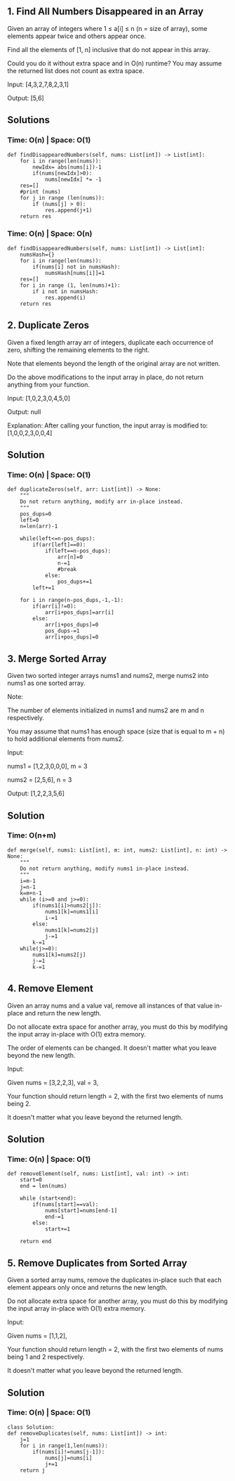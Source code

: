 ## 1. Find All Numbers Disappeared in an Array

Given an array of integers where 1 ≤ a[i] ≤ n (n = size of array), some elements appear twice and others appear once.

Find all the elements of [1, n] inclusive that do not appear in this array.

Could you do it without extra space and in O(n) runtime? You may assume the returned list does not count as extra space.

Input:
[4,3,2,7,8,2,3,1]

Output:
[5,6]

## Solutions

### Time: O(n) | Space: O(1)

    def findDisappearedNumbers(self, nums: List[int]) -> List[int]:
        for i in range(len(nums)):
            newIdx= abs(nums[i])-1
            if(nums[newIdx]>0):
                nums[newIdx] *= -1
        res=[]
        #print (nums)
        for j in range (len(nums)):
            if (nums[j] > 0):
                res.append(j+1)
        return res

### Time: O(n) | Space: O(n)

    def findDisappearedNumbers(self, nums: List[int]) -> List[int]:
        numsHash={}
        for i in range(len(nums)):
            if(nums[i] not in numsHash):
                numsHash[nums[i]]=1
        res=[]
        for i in range (1, len(nums)+1):
            if i not in numsHash:
                res.append(i)
        return res
 
## 2. Duplicate Zeros

Given a fixed length array arr of integers, duplicate each occurrence of zero, shifting the remaining elements to the right.

Note that elements beyond the length of the original array are not written.

Do the above modifications to the input array in place, do not return anything from your function.

Input: [1,0,2,3,0,4,5,0]

Output: null

Explanation: After calling your function, the input array is modified to: [1,0,0,2,3,0,0,4]

## Solution

### Time: O(n) | Space: O(1)

    def duplicateZeros(self, arr: List[int]) -> None:
        """
        Do not return anything, modify arr in-place instead.
        """
        pos_dups=0
        left=0
        n=len(arr)-1
        
        while(left<=n-pos_dups):
            if(arr[left]==0):
                if(left==n-pos_dups):
                    arr[n]=0
                    n-=1
                    #break
                else:
                    pos_dups+=1
            left+=1
            
        for i in range(n-pos_dups,-1,-1):
            if(arr[i]!=0):
                arr[i+pos_dups]=arr[i]
            else:
                arr[i+pos_dups]=0
                pos_dups-=1
                arr[i+pos_dups]=0

## 3. Merge Sorted Array

Given two sorted integer arrays nums1 and nums2, merge nums2 into nums1 as one sorted array.

Note:

The number of elements initialized in nums1 and nums2 are m and n respectively.

You may assume that nums1 has enough space (size that is equal to m + n) to hold additional elements from nums2.

Input:

nums1 = [1,2,3,0,0,0], m = 3

nums2 = [2,5,6],       n = 3

Output: [1,2,2,3,5,6]

## Solution

### Time: O(n+m)

    def merge(self, nums1: List[int], m: int, nums2: List[int], n: int) -> None:
        """
        Do not return anything, modify nums1 in-place instead.
        """
        i=m-1
        j=n-1
        k=m+n-1
        while (i>=0 and j>=0):
            if(nums1[i]>nums2[j]):
                nums1[k]=nums1[i]
                i-=1
            else:
                nums1[k]=nums2[j]
                j-=1
            k-=1
        while(j>=0):
            nums1[k]=nums2[j]
            j-=1
            k-=1
            
## 4. Remove Element

Given an array nums and a value val, remove all instances of that value in-place and return the new length.

Do not allocate extra space for another array, you must do this by modifying the input array in-place with O(1) extra memory.

The order of elements can be changed. It doesn't matter what you leave beyond the new length.

Input:

Given nums = [3,2,2,3], val = 3,

Your function should return length = 2, with the first two elements of nums being 2.

It doesn't matter what you leave beyond the returned length.

## Solution

### Time: O(n) | Space: O(1)

    def removeElement(self, nums: List[int], val: int) -> int:
        start=0
        end = len(nums)
        
        while (start<end):
            if(nums[start]==val):
                nums[start]=nums[end-1]
                end-=1
            else:
                start+=1
                
        return end

## 5. Remove Duplicates from Sorted Array

Given a sorted array nums, remove the duplicates in-place such that each element appears only once and returns the new length.

Do not allocate extra space for another array, you must do this by modifying the input array in-place with O(1) extra memory.

Input:

Given nums = [1,1,2],

Your function should return length = 2, with the first two elements of nums being 1 and 2 respectively.

It doesn't matter what you leave beyond the returned length.

## Solution

### Time: O(n) | Space: O(1)

    class Solution:
    def removeDuplicates(self, nums: List[int]) -> int:
        j=1
        for i in range(1,len(nums)):
            if(nums[i]!=nums[j-1]):
                nums[j]=nums[i]
                j+=1
        return j
